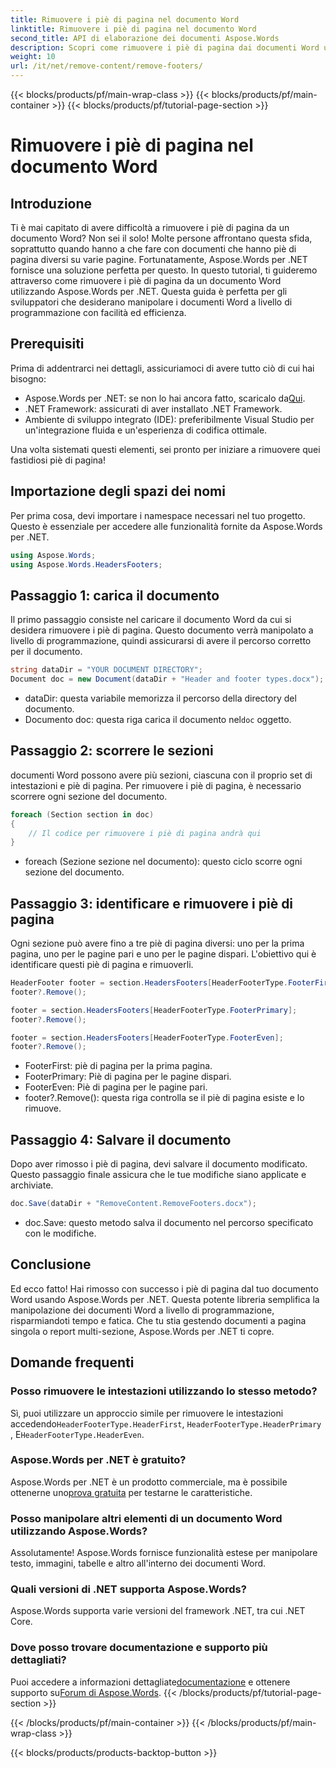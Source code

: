 ```yaml
---
title: Rimuovere i piè di pagina nel documento Word
linktitle: Rimuovere i piè di pagina nel documento Word
second_title: API di elaborazione dei documenti Aspose.Words
description: Scopri come rimuovere i piè di pagina dai documenti Word utilizzando Aspose.Words per .NET con questa guida completa passo dopo passo.
weight: 10
url: /it/net/remove-content/remove-footers/
---
```


{{< blocks/products/pf/main-wrap-class >}}
{{< blocks/products/pf/main-container >}}
{{< blocks/products/pf/tutorial-page-section >}}

# Rimuovere i piè di pagina nel documento Word

## Introduzione

Ti è mai capitato di avere difficoltà a rimuovere i piè di pagina da un documento Word? Non sei il solo! Molte persone affrontano questa sfida, soprattutto quando hanno a che fare con documenti che hanno piè di pagina diversi su varie pagine. Fortunatamente, Aspose.Words per .NET fornisce una soluzione perfetta per questo. In questo tutorial, ti guideremo attraverso come rimuovere i piè di pagina da un documento Word utilizzando Aspose.Words per .NET. Questa guida è perfetta per gli sviluppatori che desiderano manipolare i documenti Word a livello di programmazione con facilità ed efficienza.

## Prerequisiti

Prima di addentrarci nei dettagli, assicuriamoci di avere tutto ciò di cui hai bisogno:

- Aspose.Words per .NET: se non lo hai ancora fatto, scaricalo da[Qui](https://releases.aspose.com/words/net/).
- .NET Framework: assicurati di aver installato .NET Framework.
- Ambiente di sviluppo integrato (IDE): preferibilmente Visual Studio per un'integrazione fluida e un'esperienza di codifica ottimale.

Una volta sistemati questi elementi, sei pronto per iniziare a rimuovere quei fastidiosi piè di pagina!

## Importazione degli spazi dei nomi

Per prima cosa, devi importare i namespace necessari nel tuo progetto. Questo è essenziale per accedere alle funzionalità fornite da Aspose.Words per .NET.

```csharp
using Aspose.Words;
using Aspose.Words.HeadersFooters;
```

## Passaggio 1: carica il documento

Il primo passaggio consiste nel caricare il documento Word da cui si desidera rimuovere i piè di pagina. Questo documento verrà manipolato a livello di programmazione, quindi assicurarsi di avere il percorso corretto per il documento.

```csharp
string dataDir = "YOUR DOCUMENT DIRECTORY";
Document doc = new Document(dataDir + "Header and footer types.docx");
```

- dataDir: questa variabile memorizza il percorso della directory del documento.
-  Documento doc: questa riga carica il documento nel`doc` oggetto.

## Passaggio 2: scorrere le sezioni

documenti Word possono avere più sezioni, ciascuna con il proprio set di intestazioni e piè di pagina. Per rimuovere i piè di pagina, è necessario scorrere ogni sezione del documento.

```csharp
foreach (Section section in doc)
{
    // Il codice per rimuovere i piè di pagina andrà qui
}
```

- foreach (Sezione sezione nel documento): questo ciclo scorre ogni sezione del documento.

## Passaggio 3: identificare e rimuovere i piè di pagina

Ogni sezione può avere fino a tre piè di pagina diversi: uno per la prima pagina, uno per le pagine pari e uno per le pagine dispari. L'obiettivo qui è identificare questi piè di pagina e rimuoverli.

```csharp
HeaderFooter footer = section.HeadersFooters[HeaderFooterType.FooterFirst];
footer?.Remove();

footer = section.HeadersFooters[HeaderFooterType.FooterPrimary];
footer?.Remove();

footer = section.HeadersFooters[HeaderFooterType.FooterEven];
footer?.Remove();
```

- FooterFirst: piè di pagina per la prima pagina.
- FooterPrimary: Piè di pagina per le pagine dispari.
- FooterEven: Piè di pagina per le pagine pari.
- footer?.Remove(): questa riga controlla se il piè di pagina esiste e lo rimuove.

## Passaggio 4: Salvare il documento

Dopo aver rimosso i piè di pagina, devi salvare il documento modificato. Questo passaggio finale assicura che le tue modifiche siano applicate e archiviate.

```csharp
doc.Save(dataDir + "RemoveContent.RemoveFooters.docx");
```

- doc.Save: questo metodo salva il documento nel percorso specificato con le modifiche.

## Conclusione

Ed ecco fatto! Hai rimosso con successo i piè di pagina dal tuo documento Word usando Aspose.Words per .NET. Questa potente libreria semplifica la manipolazione dei documenti Word a livello di programmazione, risparmiandoti tempo e fatica. Che tu stia gestendo documenti a pagina singola o report multi-sezione, Aspose.Words per .NET ti copre.

## Domande frequenti

### Posso rimuovere le intestazioni utilizzando lo stesso metodo?
 Sì, puoi utilizzare un approccio simile per rimuovere le intestazioni accedendo`HeaderFooterType.HeaderFirst`, `HeaderFooterType.HeaderPrimary` , E`HeaderFooterType.HeaderEven`.

### Aspose.Words per .NET è gratuito?
 Aspose.Words per .NET è un prodotto commerciale, ma è possibile ottenerne uno[prova gratuita](https://releases.aspose.com/) per testarne le caratteristiche.

### Posso manipolare altri elementi di un documento Word utilizzando Aspose.Words?
Assolutamente! Aspose.Words fornisce funzionalità estese per manipolare testo, immagini, tabelle e altro all'interno dei documenti Word.

### Quali versioni di .NET supporta Aspose.Words?
Aspose.Words supporta varie versioni del framework .NET, tra cui .NET Core.

### Dove posso trovare documentazione e supporto più dettagliati?
 Puoi accedere a informazioni dettagliate[documentazione](https://reference.aspose.com/words/net/) e ottenere supporto su[Forum di Aspose.Words](https://forum.aspose.com/c/words/8).
{{< /blocks/products/pf/tutorial-page-section >}}

{{< /blocks/products/pf/main-container >}}
{{< /blocks/products/pf/main-wrap-class >}}

{{< blocks/products/products-backtop-button >}}
